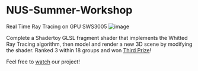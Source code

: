 # NUS-Summer-Workshop
Real Time Ray Tracing on GPU SWS3005
![image](https://user-images.githubusercontent.com/58615742/202093406-48a48b53-69b9-4699-b3f1-b8dc33c58945.png)


Complete a Shadertoy GLSL fragment shader that implements the Whitted Ray Tracing algorithm, then model and render a new 3D scene by modifying the shader. Ranked 3 within 18 groups and won [Third Prize](https://github.com/Veneziahhh/NUS-Summer-Workshop/files/10018429/SWS3005_ThirdPrize.pdf)!


Feel free to [watch](https://www.shadertoy.com/view/7sKfWG) our project!
